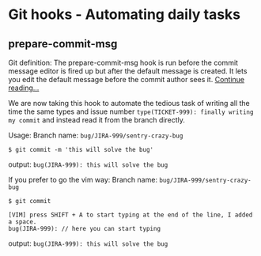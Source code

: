 # Git hooks - Automating daily tasks

## prepare-commit-msg

Git definition:
The prepare-commit-msg hook is run before the commit message editor is fired up but after the default message is created. It lets you edit the default message before the commit author sees it. [Continue reading...](https://git-scm.com/book/en/v2/Customizing-Git-Git-Hooks)

We are now taking this hook to automate the tedious task of writing all the time the same types and issue number `type(TICKET-999): finally writing my commit` and instead read it from the branch directly.

Usage:
Branch name: `bug/JIRA-999/sentry-crazy-bug`

```
$ git commit -m 'this will solve the bug'
```

output: `bug(JIRA-999): this will solve the bug`

If you prefer to go the vim way:
Branch name: `bug/JIRA-999/sentry-crazy-bug`

```
$ git commit
```

```
[VIM] press SHIFT + A to start typing at the end of the line, I added a space.
bug(JIRA-999): // here you can start typing
```

output: `bug(JIRA-999): this will solve the bug`
